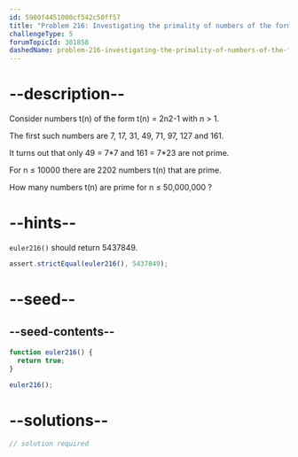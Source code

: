 ```yaml
---
id: 5900f4451000cf542c50ff57
title: "Problem 216: Investigating the primality of numbers of the form 2n2-1"
challengeType: 5
forumTopicId: 301858
dashedName: problem-216-investigating-the-primality-of-numbers-of-the-form-2n2-1
---
```


# --description--

Consider numbers t(n) of the form t(n) = 2n2-1 with n > 1.

The first such numbers are 7, 17, 31, 49, 71, 97, 127 and 161.

It turns out that only 49 = 7\*7 and 161 = 7\*23 are not prime.

For n ≤ 10000 there are 2202 numbers t(n) that are prime.

How many numbers t(n) are prime for n ≤ 50,000,000 ?

# --hints--

`euler216()` should return 5437849.

```js
assert.strictEqual(euler216(), 5437849);
```

# --seed--

## --seed-contents--

```js
function euler216() {
  return true;
}

euler216();
```

# --solutions--

```js
// solution required
```
